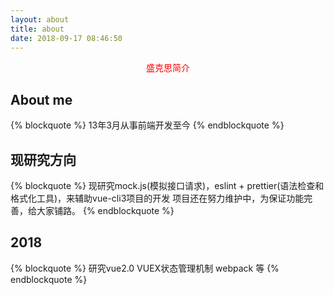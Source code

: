 ```yaml
---
layout: about
title: about
date: 2018-09-17 08:46:50
---
```

<div style="color: red" align="center">盛克思简介</div>

## About me
{% blockquote %}
13年3月从事前端开发至今
{% endblockquote %}

## 现研究方向
{% blockquote %}
现研究mock.js(模拟接口请求)，eslint + prettier(语法检查和格式化工具)，来辅助vue-cli3项目的开发
项目还在努力维护中，为保证功能完善，给大家铺路。
{% endblockquote %}

## 2018
{% blockquote %}
研究vue2.0 VUEX状态管理机制 webpack 等
{% endblockquote %}